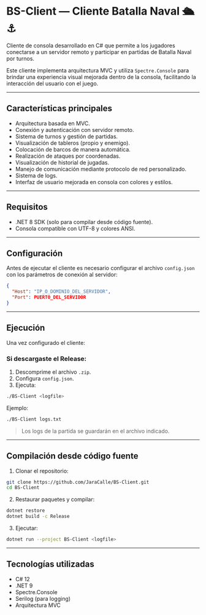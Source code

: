 # BS-Client — Cliente Batalla Naval 🛳️⚓

Cliente de consola desarrollado en C# que permite a los jugadores conectarse a un servidor remoto y participar en partidas de Batalla Naval por turnos.

Este cliente implementa arquitectura MVC y utiliza `Spectre.Console` para brindar una experiencia visual mejorada dentro de la consola, facilitando la interacción del usuario con el juego.

---

## Características principales

- Arquitectura basada en MVC.
- Conexión y autenticación con servidor remoto.
- Sistema de turnos y gestión de partidas.
- Visualización de tableros (propio y enemigo).
- Colocación de barcos de manera automática.
- Realización de ataques por coordenadas.
- Visualización de historial de jugadas.
- Manejo de comunicación mediante protocolo de red personalizado.
- Sistema de logs.
- Interfaz de usuario mejorada en consola con colores y estilos.

---

## Requisitos

- .NET 8 SDK (solo para compilar desde código fuente).
- Consola compatible con UTF-8 y colores ANSI.

---

## Configuración

Antes de ejecutar el cliente es necesario configurar el archivo `config.json` con los parámetros de conexión al servidor:

```json
{
  "Host": "IP_O_DOMINIO_DEL_SERVIDOR",
  "Port": PUERTO_DEL_SERVIDOR
}
```

---

## Ejecución

Una vez configurado el cliente:

### Si descargaste el Release:

1. Descomprime el archivo `.zip`.
2. Configura `config.json`.
3. Ejecuta:

```bash
./BS-Client <logfile>
```

Ejemplo:

```bash
./BS-Client logs.txt
```

> Los logs de la partida se guardarán en el archivo indicado.

---

## Compilación desde código fuente

1. Clonar el repositorio:

```bash
git clone https://github.com/JaraCalle/BS-Client.git
cd BS-Client
```

2. Restaurar paquetes y compilar:

```bash
dotnet restore
dotnet build -c Release
```

3. Ejecutar:

```bash
dotnet run --project BS-Client <logfile>
```

---

## Tecnologías utilizadas

- C# 12
- .NET 9
- Spectre.Console
- Serilog (para logging)
- Arquitectura MVC
